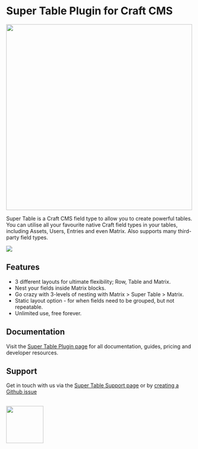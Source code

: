 # Super Table Plugin for Craft CMS

<img width="500" src="https://verbb.io/uploads/plugins/super-table/_800x455_crop_center-center/super-table-social-card.png">

Super Table is a Craft CMS field type to allow you to create powerful tables. You can utilise all your favourite native Craft field types in your tables, including Assets, Users, Entries and even Matrix. Also supports many third-party field types.

![](https://raw.githubusercontent.com/verbb/super-table/craft-3/docs/screenshots/rowLayout.png)

## Features

- 3 different layouts for ultimate flexibility; Row, Table and Matrix.
- Nest your fields inside Matrix blocks.
- Go crazy with 3-levels of nesting with Matrix > Super Table > Matrix.
- Static layout option - for when fields need to be grouped, but not repeatable.
- Unlimited use, free forever.

## Documentation

Visit the [Super Table Plugin page](https://verbb.io/craft-plugins/super-table) for all documentation, guides, pricing and developer resources.

## Support

Get in touch with us via the [Super Table Support page](https://verbb.io/craft-plugins/super-table/support) or by [creating a Github issue](https://github.com/verbb/super-table/issues)

<h2></h2>

<a href="https://verbb.io" target="_blank">
  <img width="100" src="https://verbb.io/assets/img/verbb-pill.svg">
</a>

